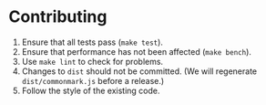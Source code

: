 Contributing
============

1.  Ensure that all tests pass (`make test`).
2.  Ensure that performance has not been affected (`make bench`).
3.  Use `make lint` to check for problems.
4.  Changes to `dist` should not be committed.  (We will regenerate
    `dist/commonmark.js` before a release.)
5.  Follow the style of the existing code.
